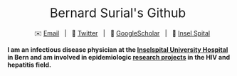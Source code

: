 <h1 style="font-weight:normal" align="center">
  &nbsp;Bernard Surial's Github &nbsp;
</h1>

<div align="center">

&nbsp;&nbsp;&nbsp;:envelope: [Email][Email]&nbsp;&nbsp;&nbsp;|&nbsp;&nbsp;&nbsp;:speech_balloon: [Twitter][Twitter]&nbsp;&nbsp;&nbsp;|&nbsp;&nbsp;&nbsp;:book: [GoogleScholar][GoogleScholar]&nbsp;&nbsp;&nbsp;|&nbsp;&nbsp;&nbsp;:hospital: [Insel Spital][Insel]

</div>

<!--
Quick Link
-->

[Twitter]:https://twitter.com/b_surial
[Email]:mailto:surial.bernard@gmail.com
[GoogleScholar]:https://scholar.google.ch/citations?user=kwwaPGUAAAAJ&hl=en
[Insel]:http://www.infektiologie.insel.ch/



**I am an infectious disease physician at the [Inselspital University Hospital][Insel] in Bern and am involved in epidemiologic [research projects][GoogleScholar] in the HIV and hepatitis field.**

